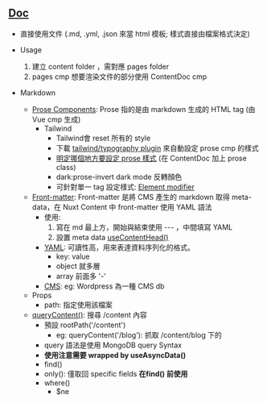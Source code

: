 ## [Doc](https://content.nuxt.com/get-started/installation) 
 - 直接使用文件 (.md, .yml, .json 來當 html 模板; 樣式直接由檔案格式決定)
 - Usage
    1. 建立 content folder ，需對應 pages folder
    2. pages cmp 想要渲染文件的部分使用 ContentDoc cmp

 - Markdown
   - [Prose Components](https://content.nuxt.com/usage/markdown#prose-components): Prose 指的是由 markdown 生成的 HTML tag (由 Vue cmp 生成)
     - Tailwind 
       - Tailwind會 reset 所有的 style
       - 下載 [tailwind/typography plugin](https://github.com/tailwindlabs/tailwindcss-typography) 來自動設定 prose cmp 的樣式
       - [明定哪個地方要設定 prose 樣式](https://github.com/tailwindlabs/tailwindcss-typography) (在 ContentDoc 加上 prose class)
       - dark:prose-invert dark mode 反轉顏色
       - 可針對單一 tag 設定樣式: [Element modifier](https://github.com/tailwindlabs/tailwindcss-typography)
   - [Front-matter](https://content.nuxt.com/usage/markdown#front-matter): Front-matter 是將 CMS 產生的 markdown 取得 meta-data，在 Nuxt Content 中 front-matter 使用 YAML 語法
     - 使用:
        1. 寫在 md 最上方，開始與結束使用 --- ，中間填寫 YAML
        2. 設置 meta data [useContentHead()](https://content.nuxt.com/composables/use-content-head)
     - [YAML](https://zh.wikipedia.org/zh-tw/YAML): 可讀性高，用來表達資料序列化的格式。
       - key: value
       - object 就多層
       - array 前面多 '-'
     - [CMS](https://www.oracle.com/tw/content-management/what-is-cms/): eg: Wordpress 為一種 CMS db
   - Props
     - path: 指定使用該檔案
   - [queryContent()](https://content.nuxt.com/composables/query-content): 搜尋 /content 內容
     - 預設 rootPath('/content')
       - eg: queryContent('/blog'): 抓取 /content/blog 下的
     - query 語法是使用 MongoDB query Syntax
     - **使用注意需要 wrapped by useAsyncData()**
     - find()
     - only(): 僅取回 specific fields **在find() 前使用**
     - where()
       - $ne